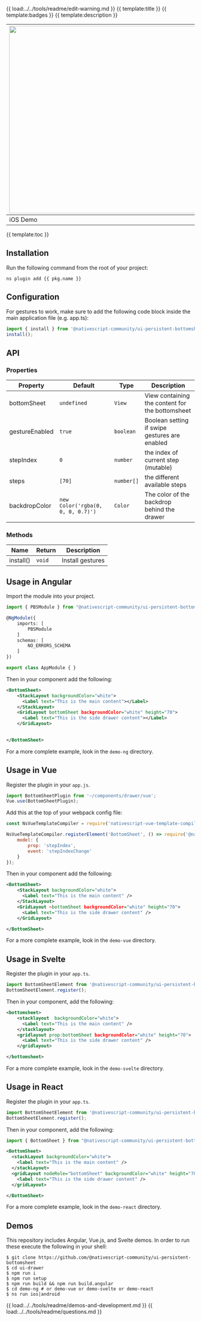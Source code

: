 {{ load:../../tools/readme/edit-warning.md }}
{{ template:title }}
{{ template:badges }}
{{ template:description }}

| <img src="https://raw.githubusercontent.com/nativescript-community/ui-persistent-bottomsheet/master/images/demo-ios.gif" height="500" /> | <img src="https://raw.githubusercontent.com/nativescript-community/ui-persistent-bottomsheet/master/images/demo-android.gif" height="500" /> |
| --- | ----------- |
| iOS Demo | Android Demo |

{{ template:toc }}

## Installation
Run the following command from the root of your project:

`ns plugin add {{ pkg.name }}`

## Configuration
For gestures to work, make sure to add the following code block inside the main application file (e.g. app.ts):

```typescript
import { install } from '@nativescript-community/ui-persistent-bottomsheet';
install();
```

## API

### Properties

| Property            | Default                           | Type                        | Description                                             |
| ------------------- | --------------------------------- | --------------------------- | ------------------------------------------------------- |
| bottomSheet          | `undefined`                       | `View`                      | View containing the content for the bottomsheet    |
| gestureEnabled       | `true`                            | `boolean`                   | Boolean setting if swipe gestures are enabled           |
| stepIndex            | `0`                            | `number`                   | the index of current step (mutable)           |
| steps            | `[70]`                            | `number[]`                   | the different available steps           |
| backdropColor        | `new Color('rgba(0, 0, 0, 0.7)')` | `Color`                     | The color of the backdrop behind the drawer             |



### Methods

| Name         | Return | Description                                     |
| ------------ | ------ | ----------------------------------------------- |
| install()    | `void` | Install gestures                                |

## Usage in Angular
Import the module into your project.

```typescript
import { PBSModule } from "@nativescript-community/ui-persistent-bottomsheet/angular";

@NgModule({
    imports: [
        PBSModule
    ]
    schemas: [
        NO_ERRORS_SCHEMA
    ]
})

export class AppModule { }
```

Then in your component add the following:

```xml
<BottomSheet>
    <StackLayout backgroundColor="white">
      <Label text="This is the main content"></Label>
    </StackLayout>
    <GridLayout bottomSheet backgroundColor="white" height="70">
      <Label text="This is the side drawer content"></Label>
    </GridLayout>

   
</BottomSheet>
```
For a more complete example, look in the `demo-ng` directory.

## Usage in Vue

Register the plugin in your `app.js`.

```typescript
import BottomSheetPlugin from '~/components/drawer/vue';
Vue.use(BottomSheetPlugin);
```

Add this at the top of your webpack config file:
```javascript
const NsVueTemplateCompiler = require('nativescript-vue-template-compiler');

NsVueTemplateCompiler.registerElement('BottomSheet', () => require('@nativescript-community/ui-persistent-bottomsheet').BottomSheet, {
    model: {
        prop: 'stepIndex',
        event: 'stepIndexChange'
    }
});
```

Then in your component add the following:

```xml
<BottomSheet>
    <StackLayout backgroundColor="white">
      <Label text="This is the main content" />
    </StackLayout>
    <GridLayout ~bottomSheet backgroundColor="white" height="70">
      <Label text="This is the side drawer content" />
    </GridLayout>

</BottomSheet>
```
For a more complete example, look in the `demo-vue` directory.

## Usage in Svelte

Register the plugin in your `app.ts`.

```typescript
import BottomSheetElement from '@nativescript-community/ui-persistent-bottomsheet/svelte';
BottomSheetElement.register();
```

Then in your component, add the following:

```xml
<bottomsheet>
    <stacklayout  backgroundColor="white">
      <Label text="This is the main content" />
    </stacklayout>
    <gridlayout prop:bottomSheet backgroundColor="white" height="70">
      <Label text="This is the side drawer content" />
    </gridlayout>

</bottomsheet>
```
For a more complete example, look in the `demo-svelte` directory.

## Usage in React

Register the plugin in your `app.ts`.

```typescript
import BottomSheetElement from '@nativescript-community/ui-persistent-bottomsheet/react';
BottomSheetElement.register();
```

Then in your component, add the following:
```ts
import { BottomSheet } from "@nativescript-community/ui-persistent-bottomsheet/react"
```

```xml
<BottomSheet>
  <stackLayout backgroundColor="white">
    <label text="This is the main content" />
  </stackLayout>
  <gridLayout nodeRole="bottomSheet" backgroundColor="white" height="70">
    <label text="This is the side drawer content" />
  </gridLayout>

</BottomSheet>
```
For a more complete example, look in the `demo-react` directory.


## Demos
This repository includes Angular, Vue.js, and Svelte demos. In order to run these execute the following in your shell:
```shell
$ git clone https://github.com/@nativescript-community/ui-persistent-bottomsheet
$ cd ui-drawer
$ npm run i
$ npm run setup
$ npm run build && npm run build.angular
$ cd demo-ng # or demo-vue or demo-svelte or demo-react
$ ns run ios|android
```

{{ load:../../tools/readme/demos-and-development.md }}
{{ load:../../tools/readme/questions.md }}